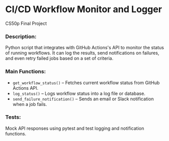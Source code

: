 # CI/CD Workflow Monitor and Logger
CS50p Final Project
### Description:
Python script that integrates with GitHub Actions's API to monitor the status of running workflows. It can log the results, send notifications on failures, and even retry failed jobs based on a set of criteria.
### Main Functions:
- `get_workflow_status()` – Fetches current workflow status from GitHub Actions API.
- `log_status()` – Logs workflow status into a log file or database.
- `send_failure_notification()` – Sends an email or Slack notification when a job fails.
### Tests:
Mock API responses using pytest and test logging and notification functions.
